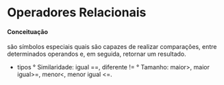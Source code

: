 # Operadores Relacionais

#### Conceituação 
 são símbolos especiais quais são capazes de realizar comparações, entre determinados operandos e, em seguida, retornar um resultado.

- tipos
° Similaridade: igual ==, diferente !=
° Tamanho: maior>, maior igual>=, menor<, menor igual <=.

